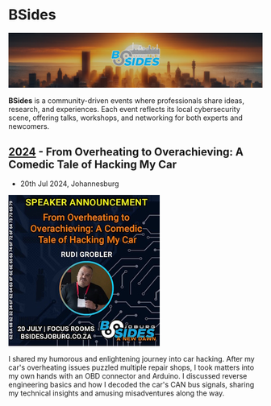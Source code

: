 # BSides

![bsides_header](../../assets/images/bsides_header.png)

**BSides** is a community-driven events where professionals share ideas, research, and experiences. Each event reflects its local cybersecurity scene, offering talks, workshops, and networking for both experts and newcomers.

## **[2024](2024)** - From Overheating to Overachieving: A Comedic Tale of Hacking My Car

- 20th Jul 2024, Johannesburg

![bsides_2024.jpeg](../../assets/images/bsides_2024.jpeg)

I shared my humorous and enlightening journey into car hacking. After my car's overheating issues puzzled multiple repair shops, I took matters into my own hands with an OBD connector and Arduino. I discussed reverse engineering basics and how I decoded the car's CAN bus signals, sharing my technical insights and amusing misadventures along the way.